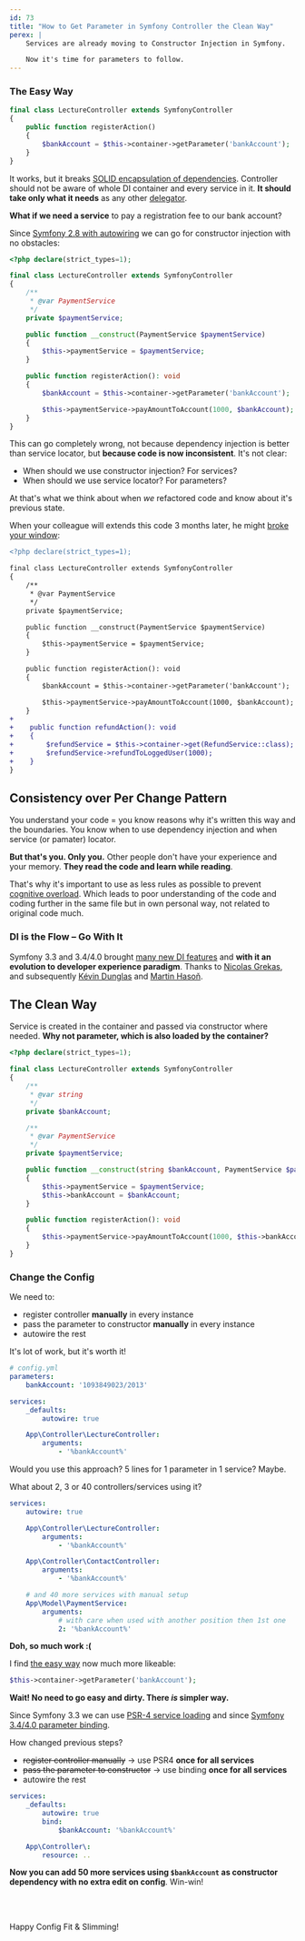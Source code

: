 ```yaml
---
id: 73
title: "How to Get Parameter in Symfony Controller the Clean Way"
perex: |
    Services are already moving to Constructor Injection in Symfony.

    Now it's time for parameters to follow.
---
```



### The Easy Way

```php
final class LectureController extends SymfonyController
{
    public function registerAction()
    {
        $bankAccount = $this->container->getParameter('bankAccount');
    }
}
```

It works, but it breaks [SOLID encapsulation of dependencies](https://github.com/jupeter/clean-code-php#solid). Controller should not be aware of whole DI container and every service in it. **It should take only what it needs** as any other [delegator](/blog/2018/01/08/clean-and-decoupled-controllers-commands-and-event-subscribers-once-and-for-all-with-delegator-pattern/#delegator-pattern-to-the-strike-rescue-strike-prevention).

**What if we need a service** to pay a registration fee to our bank account?

Since [Symfony 2.8 with autowiring](https://symfony.com/blog/new-in-symfony-2-8-service-auto-wiring) we can go for constructor injection with no obstacles:

```php
<?php declare(strict_types=1);

final class LectureController extends SymfonyController
{
    /**
     * @var PaymentService
     */
    private $paymentService;

    public function __construct(PaymentService $paymentService)
    {
        $this->paymentService = $paymentService;
    }

    public function registerAction(): void
    {
        $bankAccount = $this->container->getParameter('bankAccount');

        $this->paymentService->payAmountToAccount(1000, $bankAccount);
    }
}
```

This can go completely wrong, not because dependency injection is better than service locator, but **because code is now inconsistent**. It's not clear:

- When should we use constructor injection? For services?
- When should we use service locator? For parameters?

At that's what we think about when *we* refactored code and know about it's previous state.

When your colleague will extends this code 3 months later, he might [broke your window](https://blog.codinghorror.com/the-broken-window-theory):

```diff
<?php declare(strict_types=1);

final class LectureController extends SymfonyController
{
    /**
     * @var PaymentService
     */
    private $paymentService;

    public function __construct(PaymentService $paymentService)
    {
        $this->paymentService = $paymentService;
    }

    public function registerAction(): void
    {
        $bankAccount = $this->container->getParameter('bankAccount');

        $this->paymentService->payAmountToAccount(1000, $bankAccount);
    }
+
+    public function refundAction(): void
+    {
+        $refundService = $this->container->get(RefundService::class);
+        $refundService->refundToLoggedUser(1000);
+    }
}
```

## Consistency over Per Change Pattern

You understand your code = you know reasons why it's written this way and the boundaries. You know when to use dependency injection and when service (or pamater) locator.

**But that's you. Only you.** Other people don't have your experience and your memory. **They read the code and learn while reading**.

That's why it's important to use as less rules as possible to prevent [cognitive overload](https://chrismm.com/blog/writing-good-code-reduce-the-cognitive-load). Which leads to poor understanding of the code and coding further in the same file but in own personal way, not related to original code much.

### DI is the Flow &ndash; Go With It

Symfony 3.3 and 3.4/4.0 brought [many new DI features](/blog/2017/05/07/how-to-refactor-to-new-dependency-injection-features-in-symfony-3-3/) and **with it an evolution to developer experience paradigm**. Thanks to [Nicolas Grekas](https://github.com/nicolas-grekas), and subsequently [Kévin Dunglas](https://github.com/dunglas) and [Martin Hasoň](https://github.com/hason).

## The Clean Way

Service is created in the container and passed via constructor where needed.
**Why not parameter, which is also loaded by the container?**

```php
<?php declare(strict_types=1);

final class LectureController extends SymfonyController
{
    /**
     * @var string
     */
    private $bankAccount;

    /**
     * @var PaymentService
     */
    private $paymentService;

    public function __construct(string $bankAccount, PaymentService $paymentService)
    {
        $this->paymentService = $paymentService;
        $this->bankAccount = $bankAccount;
    }

    public function registerAction(): void
    {
        $this->paymentService->payAmountToAccount(1000, $this->bankAccount);
    }
}
```

### Change the Config

We need to:

- register controller **manually** in every instance
- pass the parameter to constructor **manually** in every instance
- autowire the rest

It's lot of work, but it's worth it!

```yaml
# config.yml
parameters:
    bankAccount: '1093849023/2013'

services:
    _defaults:
        autowire: true

    App\Controller\LectureController:
        arguments:
            - '%bankAccount%'
```

Would you use this approach? 5 lines for 1 parameter in 1 service? Maybe.

What about 2, 3 or 40 controllers/services using it?

```yaml
services:
    autowire: true

    App\Controller\LectureController:
        arguments:
            - '%bankAccount%'

    App\Controller\ContactController:
        arguments:
            - '%bankAccount%'

    # and 40 more services with manual setup
    App\Model\PaymentService:
        arguments:
            # with care when used with another position then 1st one
            2: '%bankAccount%'
```

**Doh, so much work :(**

I find [the easy way](#the-easy-way) now much more likeable:

```php
$this->container->getParameter('bankAccount');
```

**Wait! No need to go easy and dirty. There *is* simpler way.**

Since Symfony 3.3 we can use [PSR-4 service loading](/blog/2017/05/07/how-to-refactor-to-new-dependency-injection-features-in-symfony-3-3/#4-use-psr-4-based-service-autodiscovery-and-registration) and since [Symfony 3.4/4.0 parameter binding](https://symfony.com/blog/new-in-symfony-3-4-local-service-binding).

How changed previous steps?

- ~~register controller manually~~ → use PSR4 **once for all services**
- ~~pass the parameter to constructor~~ → use binding **once for all services**
- autowire the rest

```yaml
services:
    _defaults:
        autowire: true
        bind:
            $bankAccount: '%bankAccount%'

    App\Controller\:
        resource: ..
```

**Now you can add 50 more services using `$bankAccount` as constructor dependency with no extra edit on config**. Win-win!

<br><br>

Happy Config Fit & Slimming!
